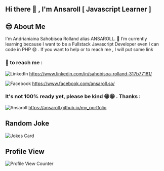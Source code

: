 ## Hi there 👋 , I'm Ansaroll [ Javascript Learner ]

<!--
**ansaroll/ansaroll** is a ✨ _special_ ✨ repository because its `README.md` (this file) appears on your GitHub profile.

Here are some ideas to get you started:

- 🔭 I’m currently working on ...
- 🌱 I’m currently learning ...
- 👯 I’m looking to collaborate on ...
- 🤔 I’m looking for help with ...
- 💬 Ask me about ...
- 📫 How to reach me: ...
- 😄 Pronouns: ...
- ⚡ Fun fact: ...
-->

## 😎 About Me 
I'm Andrianiaina Sahobisoa Rolland alias ANSAROLL. 
🌱 I’m currently learning because I want to be a Fullstack Javascript Developer even I can code in PHP 😄 .
If you want to help or to reach me , I will put some link 

### 📧 to reach me :
![LinkedIn](https://img.shields.io/badge/LinkedIn-000000?style=for-the-badge&logo=LinkedIn&logoColor=blue) https://www.linkedin.com/in/sahobisoa-rolland-317b77181/

![Facebook](https://img.shields.io/badge/Facebook-000000?style=for-the-badge&logo=Facebook&logoColor=blue) https://www.facebook.com/ansaroll.sa/

### It's not 100% ready yet, please be kind 😁😁 . Thanks : 
![Ansaroll](https://img.shields.io/badge/Portfolio-000000?style=for-the-badge&logo=web&logoColor=blue) https://ansaroll.github.io/my_portfolio
<!-- 
## Most Used Languages
![Your Repository's Stats](https://github-readme-stats.vercel.app/api/top-langs/?username=ansaroll&theme=blue-green)   -->
<!-- 
## Contributors Badge
![Your Repository's Stats](https://contrib.rocks/image?repo=ansaroll/PHP) -->

##  Random Joke 
![Jokes Card](https://readme-jokes.vercel.app/api)
##  Profile View 
![Profile View Counter](https://komarev.com/ghpvc/?username=ansaroll)

